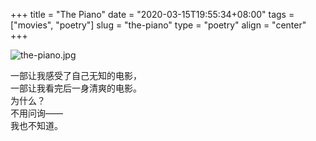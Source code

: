 +++
title = "The Piano"
date = "2020-03-15T19:55:34+08:00"
tags = ["movies", "poetry"]
slug = "the-piano"
type = "poetry"
align = "center"
+++

![the-piano.jpg](/images/the-piano.jpg)

一部让我感受了自己无知的电影，  
一部让我看完后一身清爽的电影。  
为什么？  
不用问询——  
我也不知道。
